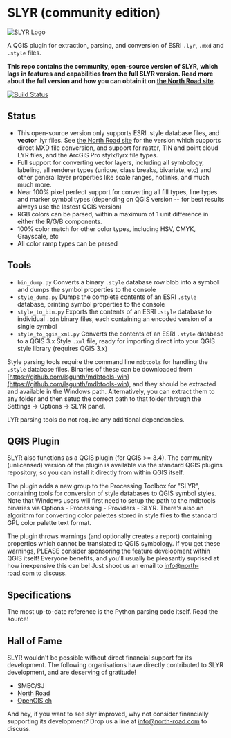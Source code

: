 # SLYR (community edition)

![SLYR Logo](logo.png)

A QGIS plugin for extraction, parsing, and conversion of ESRI `.lyr`, `.mxd` and `.style` files.

**This repo contains the community, open-source version of SLYR, which lags in features and capabilities from the full SLYR version. Read more about the full version and how you can obtain it on [the North Road site](https://north-road.com/slyr/).**

[![Build Status](https://travis-ci.org/nyalldawson/slyr.svg?branch=master)](https://travis-ci.org/nyalldawson/slyr)

## Status

- This open-source version only supports ESRI .style database files, and **vector** .lyr files. See [the North Road site](https://north-road.com/slyr/) for the version which supports direct MXD file conversion, and support for raster, TIN and point cloud LYR files, and the ArcGIS Pro stylx/lyrx file types.
- Full support for converting vector layers, including all symbology, labeling, all renderer types (unique, class breaks, bivariate, etc) and other general layer properties like scale ranges, hotlinks, and much much more.
- Near 100% pixel perfect support for converting all fill types, line types and marker symbol types (depending on QGIS version -- for best results always use the lastest QGIS version)
- RGB colors can be parsed, within a maximum of 1 unit difference in either the R/G/B components.
- 100% color match for other color types, including HSV, CMYK, Grayscale, etc
- All color ramp types can be parsed

## Tools

- `bin_dump.py` Converts a binary `.style` database row blob into a symbol and dumps the symbol properties to the console
- `style_dump.py` Dumps the complete contents of an ESRI `.style` database, printing symbol properties to the console
- `style_to_bin.py` Exports the contents of an ESRI `.style` database to individual `.bin` binary files, each containing an encoded version of a single symbol
- `style_to_qgis_xml.py` Converts the contents of an ESRI `.style` database to a QGIS 3.x Style `.xml` file, ready for importing direct into your QGIS style library (requires QGIS 3.x)

Style parsing tools require the command line `mdbtools` for handling the `.style` database files. Binaries of these can be downloaded from [https://github.com/lsgunth/mdbtools-win](https://github.com/lsgunth/mdbtools-win), and they should be extracted and available in the Windows path. Alternatively, you can extract them to any folder and then setup the correct path to that folder through the Settings -> Options -> SLYR panel.

LYR parsing tools do not require any additional dependencies.

## QGIS Plugin

SLYR also functions as a QGIS plugin (for QGIS >= 3.4). The community (unlicensed) version of the plugin is available via the standard QGIS plugins repository, so you can install it directly from within QGIS itself.

The plugin adds a new group to the Processing Toolbox for "SLYR", containing tools for conversion of style databases to QGIS symbol styles. Note that Windows users will first need to setup the path to the mdbtools binaries via Options - Processing - Providers - SLYR. There's also an algorithm for converting color palettes stored in style files to the standard GPL color palette text format.

The plugin throws warnings (and optionally creates a report) containing properties which cannot be translated to QGIS symbology. If you get these warnings, PLEASE consider sponsoring the feature development within QGIS itself! Everyone benefits, and you'll usually be pleasantly suprised at how inexpensive this can be! Just shoot us an email to info@north-road.com to discuss.
 
## Specifications

The most up-to-date reference is the Python parsing code itself. Read the source!

## Hall of Fame

SLYR wouldn't be possible without direct financial support for its development. The following organisations have directly contributed to SLYR development, and are deserving of gratitude!

- SMEC/SJ
- [North Road](http://north-road.com)
- [OpenGIS.ch](http://opengis.ch)

And hey, if you want to see slyr improved, why not consider financially supporting its development? Drop us a line at [info@north-road.com](mailto:info@north-road.com) to discuss.
